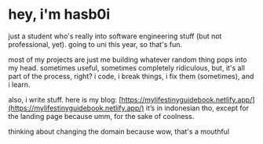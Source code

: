 # hey, i'm hasb0i

just a student who's really into software engineering stuff (but not professional, yet). going to uni this year, so that's fun.

most of my projects are just me building whatever random thing pops into my head. sometimes useful, sometimes completely ridiculous, but, it's all part of the process, right? i code, i break things, i fix them (sometimes), and i learn.

also, i write stuff. here is my blog:
[https://mylifestinyguidebook.netlify.app/](https://mylifestinyguidebook.netlify.app/)
it’s in indonesian tho, except for the landing page because umm, for the sake of coolness.

thinking about changing the domain because wow, that's a mouthful
